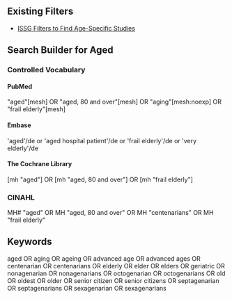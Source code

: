 ## Existing Filters
* [ISSG Filters to Find Age-Specific Studies](https://sites.google.com/a/york.ac.uk/issg-search-filters-resource/other-filters/age-filters-1)

## Search Builder for Aged
### Controlled Vocabulary
#### PubMed
"aged"[mesh] OR "aged, 80 and over"[mesh] OR "aging"[mesh:noexp] OR "frail elderly"[mesh]
#### Embase
'aged'/de or 'aged hospital patient'/de or 'frail elderly'/de or 'very elderly'/de
#### The Cochrane Library
[mh "aged"] OR [mh "aged, 80 and over"] OR [mh "frail elderly"]
### CINAHL
MH# "aged" OR MH "aged, 80 and over" OR MH "centenarians" OR MH "frail elderly" 

## Keywords
aged OR aging OR ageing OR advanced age OR advanced ages OR centenarian OR centenarians OR elderly OR elder OR elders OR geriatric OR nonagenarian OR nonagenarians OR octogenarian OR octogenarians OR old OR oldest OR older OR senior citizen OR senior citizens OR septagenarian OR septagenarians OR sexagenarian OR sexagenarians
